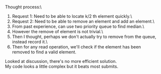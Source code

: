 Thought process:\
1. Request 1: Need to be able to locate k/2 th element quickly.\
2. Request 2: Need to be able to remove an element and add an element.\
3. From past experience, can use two priority queue to find median.\
4. However the remove of element is not trivial.\
5. Then I thought, perhaps we don't actually try to remove from the queue, instead record it.\
6. Then for any read operation, we'll check if the element has been removed to find a valid element.

Looked at discussion, there's no more efficient solution.\
My code looks a little complex but it beats most submits.
